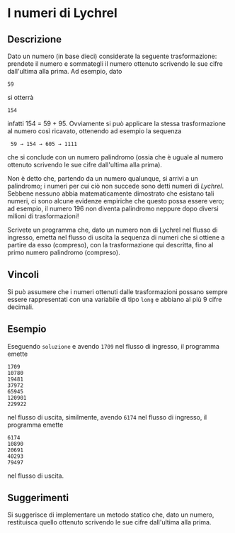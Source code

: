 I numeri di Lychrel
===================

Descrizione
-----------

Dato un numero (in base dieci) considerate la seguente trasformazione: prendete
il numero e sommategli il numero ottenuto scrivendo le sue cifre dall'ultima
alla prima. Ad esempio, dato

    59

si otterrà

    154

infatti 154 = 59 + 95. Ovviamente si può applicare la stessa trasformazione al
numero così ricavato, ottenendo ad esempio la sequenza

     59 → 154 → 605 → 1111

che si conclude con un numero palindromo (ossia che è uguale al numero ottenuto
scrivendo le sue cifre dall'ultima alla prima).

Non è detto che, partendo da un numero qualunque, si arrivi a un palindromo; i
numeri per cui ciò non succede sono detti numeri di *Lychrel*. Sebbene nessuno
abbia matematicamente dimostrato che esistano tali numeri, ci sono alcune
evidenze empiriche che questo possa essere vero; ad esempio, il numero 196 non
diventa palindromo neppure dopo diversi milioni di trasformazioni!

Scrivete un programma che, dato un numero non di Lychrel nel flusso di ingresso,
emetta nel flusso di uscita la sequenza di numeri che si ottiene a partire da
esso (compreso), con la trasformazione qui descritta, fino al primo numero
palindromo (compreso).


Vincoli
-------

Si può assumere che i numeri ottenuti dalle trasformazioni possano sempre essere
rappresentati con una variabile di tipo `long` e abbiano al più 9 cifre
decimali.


Esempio
-------

Eseguendo `soluzione` e avendo `1709` nel flusso di ingresso, il programma
emette

    1709
    10780
    19481
    37972
    65945
    120901
    229922

nel flusso di uscita, similmente, avendo `6174` nel flusso di ingresso, il
programma emette

    6174
    10890
    20691
    40293
    79497

nel flusso di uscita.


Suggerimenti
------------

Si suggerisce di implementare un metodo statico che, dato un numero, restituisca
quello ottenuto scrivendo le sue cifre dall'ultima alla prima.
